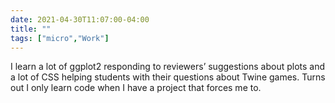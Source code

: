 ```yaml
---
date: 2021-04-30T11:07:00-04:00
title: ""
tags: ["micro","Work"]
---
```

I learn a lot of ggplot2 responding to reviewers’ suggestions about plots and a lot of CSS helping students with their questions about Twine games. Turns out I only learn code when I have a project that forces me to.
